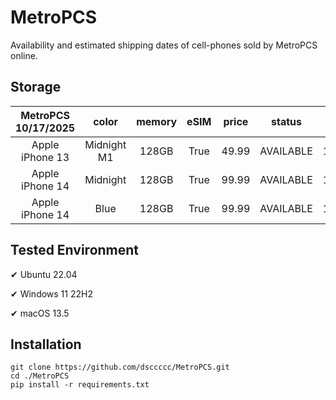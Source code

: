 # MetroPCS
Availability and estimated shipping dates of cell-phones sold by MetroPCS online.
## Storage
|MetroPCS 10/17/2025|color|memory|eSIM|price|status|shipping from|shipping to|
|:--:|:--:|:--:|:--:|:--:|:--:|:--:|:--:|
|Apple iPhone 13|Midnight M1|128GB|True|49.99|AVAILABLE|10/17/2025|10/20/2025|
|Apple iPhone 14|Midnight|128GB|True|99.99|AVAILABLE|10/17/2025|10/20/2025|
|Apple iPhone 14|Blue|128GB|True|99.99|AVAILABLE|10/17/2025|10/20/2025|

## Tested Environment
✔ Ubuntu 22.04

✔ Windows 11 22H2

✔ macOS 13.5
## Installation
```
git clone https://github.com/dsccccc/MetroPCS.git
cd ./MetroPCS
pip install -r requirements.txt
```
